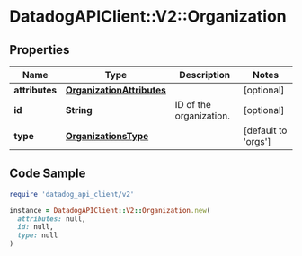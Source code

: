 # DatadogAPIClient::V2::Organization

## Properties

| Name | Type | Description | Notes |
| ---- | ---- | ----------- | ----- |
| **attributes** | [**OrganizationAttributes**](OrganizationAttributes.md) |  | [optional] |
| **id** | **String** | ID of the organization. | [optional] |
| **type** | [**OrganizationsType**](OrganizationsType.md) |  | [default to &#39;orgs&#39;] |

## Code Sample

```ruby
require 'datadog_api_client/v2'

instance = DatadogAPIClient::V2::Organization.new(
  attributes: null,
  id: null,
  type: null
)
```


